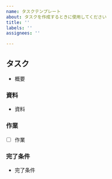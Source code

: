 ```yaml
---
name: タスクテンプレート
about: タスクを作成するときに使用してください
title: ''
labels: ''
assignees: ''

---
```


## タスク

- 概要

### 資料

- 資料

### 作業

- [ ] 作業

### 完了条件

- 完了条件
